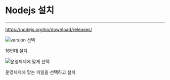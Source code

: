 # Nodejs 설치
---

https://nodejs.org/ko/download/releases/

![version 선택](https://user-images.githubusercontent.com/53963779/201024550-c8fa9c9c-a4cf-4292-87d1-f821a9a3dc17.png)

16번대 설치

![운영체제에 맞게 선택](https://user-images.githubusercontent.com/53963779/201025137-101ccb46-75da-4758-8696-8c200eaeba5e.png)

운영체제에 맞는 파일을 선택하고 설치


